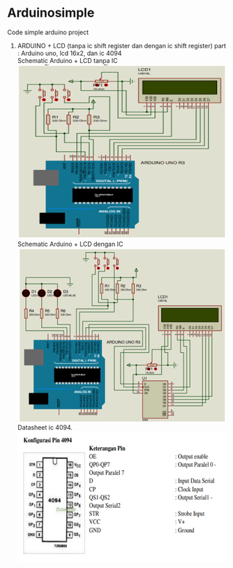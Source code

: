 # Arduinosimple
Code simple arduino project <br>
1. ARDUINO + LCD (tanpa ic shift register dan dengan ic shift register)
part : Arduino uno, lcd 16x2, dan ic 4094 <br>
Schematic Arduino + LCD tanpa IC  <br>
<img src="/image/lcd1.PNG" width="500" height="400"> <br>
Schematic Arduino + LCD dengan IC <br>
<img src="/image/lcd2.PNG" width="500" height="400"> <br>
Datasheet ic 4094. <br>
<img src="/image/lcd1.1.PNG" width="500" height="300"> <br>


